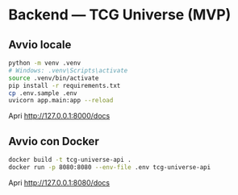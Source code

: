# Backend — TCG Universe (MVP)

## Avvio locale
```bash
python -m venv .venv
# Windows: .venv\Scripts\activate
source .venv/bin/activate
pip install -r requirements.txt
cp .env.sample .env
uvicorn app.main:app --reload
```
Apri http://127.0.0.1:8000/docs

## Avvio con Docker
```bash
docker build -t tcg-universe-api .
docker run -p 8080:8080 --env-file .env tcg-universe-api
```
Apri http://127.0.0.1:8080/docs
